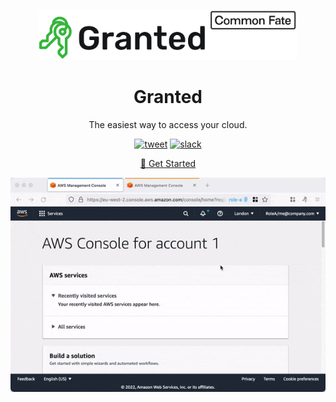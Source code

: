 <p align="center"><img src="./docs/logo.png" height="80" /></p>

<h1 align="center">Granted</h1>
<p align="center">The easiest way to access your cloud.</p>

<p align="center">
<a align="center" href="https://twitter.com/intent/tweet?url=https%3A%2F%2Fgranted.dev&text=I%20just%20used%20Granted%20to%20log%20in%20to%20all%20my%20AWS%20accounts%20at%20once%21"><img src="https://img.shields.io/twitter/url/https/github.com/tterb/hyde.svg?style=social" alt="tweet" /></a>
<a href="https://join.slack.com/t/commonfatecommunity/shared_invite/zt-q4m96ypu-_gYlRWD3k5rIsaSsqP7QMg"><img src="https://img.shields.io/badge/slack-commonfate-1F72FE.svg?logo=slack" alt="slack" /></a>
</p>

<p align="center">
    <a href="https://docs.commonfate.io/granted/getting-started">🚀 Get Started</a>
</p>

<a href="https://granted.dev" alt="visit the Granted website">
<img src="./docs/demo.gif">
</a>

<br/>
